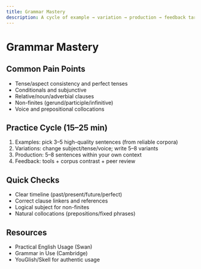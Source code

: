 ```yaml
---
title: Grammar Mastery
description: A cycle of example → variation → production → feedback targeting common pain points.
---
```


# Grammar Mastery

## Common Pain Points

- Tense/aspect consistency and perfect tenses
- Conditionals and subjunctive
- Relative/noun/adverbial clauses
- Non-finites (gerund/participle/infinitive)
- Voice and prepositional collocations

## Practice Cycle (15–25 min)

1. Examples: pick 3–5 high-quality sentences (from reliable corpora)
2. Variations: change subject/tense/voice; write 5–8 variants
3. Production: 5–8 sentences within your own context
4. Feedback: tools + corpus contrast + peer review

## Quick Checks

- Clear timeline (past/present/future/perfect)
- Correct clause linkers and references
- Logical subject for non-finites
- Natural collocations (prepositions/fixed phrases)

## Resources

- Practical English Usage (Swan)
- Grammar in Use (Cambridge)
- YouGlish/Skell for authentic usage


